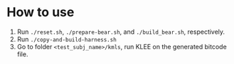 # How to use
1. Run `./reset.sh`, `./prepare-bear.sh`, and `./build_bear.sh`, respectively.
2. Run `./copy-and-build-harness.sh`
3. Go to folder `<test_subj_name>/kmls`, run KLEE on the generated bitcode file.